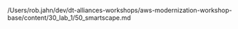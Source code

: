 /Users/rob.jahn/dev/dt-alliances-workshops/aws-modernization-workshop-base/content/30_lab_1/50_smartscape.md